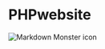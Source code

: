 # PHPwebsite
<img src=""
     alt="Markdown Monster icon"
     style="float: left; margin-right: 10px;" />

